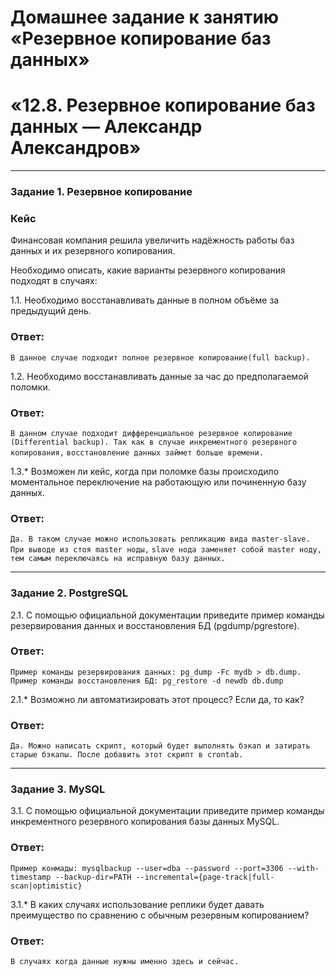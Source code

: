 # Домашнее задание к занятию «Резервное копирование баз данных»
# «12.8. Резервное копирование баз данных — Александр Александров»
---

### Задание 1. Резервное копирование

### Кейс
Финансовая компания решила увеличить надёжность работы баз данных и их резервного копирования. 

Необходимо описать, какие варианты резервного копирования подходят в случаях: 

1.1. Необходимо восстанавливать данные в полном объёме за предыдущий день.

### Ответ: 

`В данное случае подходит полное резервное копирование(full backup).`

1.2. Необходимо восстанавливать данные за час до предполагаемой поломки.

### Ответ: 

`В данном случае подходит дифференциальное резервное копирование (Differential backup). Так как в случае инкрементного резервного копирования,`
`восстановление данных займет больше времени.`

1.3.* Возможен ли кейс, когда при поломке базы происходило моментальное переключение на работающую или починенную базу данных.

### Ответ:

`Да. В таком случае можно использовать репликацию вида master-slave. При выводе из стоя master ноды,`
`slave нода заменяет собой master ноду, тем самым переключаясь на исправную базу данных.`  

---

### Задание 2. PostgreSQL

2.1. С помощью официальной документации приведите пример команды резервирования данных и восстановления БД (pgdump/pgrestore).

### Ответ:

`Пример команды резервирования данных: pg_dump -Fc mydb > db.dump. Пример команды восстановления БД: pg_restore -d newdb db.dump`

2.1.* Возможно ли автоматизировать этот процесс? Если да, то как?

### Ответ:

`Да. Можно написать скрипт, который будет выполнять бэкап и затирать старые бэкапы. После добавить этот скрипт в crontab.` 

---

### Задание 3. MySQL

3.1. С помощью официальной документации приведите пример команды инкрементного резервного копирования базы данных MySQL. 

### Ответ:

`Пример конмады: mysqlbackup --user=dba --password --port=3306 --with-timestamp --backup-dir=PATH --incremental={page-track|full-scan|optimistic}`

3.1.* В каких случаях использование реплики будет давать преимущество по сравнению с обычным резервным копированием?

### Ответ:

`В случаях когда данные нужны именно здесь и сейчас.`
